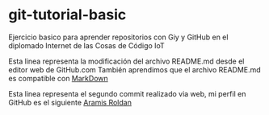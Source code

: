 # git-tutorial-basic
Ejercicio basico para aprender repositorios con Giy y GitHub en el diplomado Internet de las Cosas de Código IoT


Esta linea representa la modificación del archivo README.md desde el editor web de GitHub.com
También aprendimos que el archivo README.md es compatible con [MarkDown](https://stackedit.io/app#) 

Esta linea representa el segundo commit realizado via web, mi perfil en GitHub es el siguiente [Aramis Roldan](https://github.com/settings/profile)
